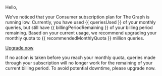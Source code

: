 Hello,

We’ve noticed that your Consumer subscription plan for The Graph is running low. Currently, you have used {{ queriesUsed }} of your monthly queries, but still have {{ billingPeriodRemaining }} of your billing period remaining. Based on your current usage, we recommend upgrading your monthly quota to {{ recommendedMonthlyQuota }} million queries.

<a email-cta href="https://thegraph.com/billing/?show=manage">Upgrade now</a>

If no action is taken before you reach your monthly quota, queries made through your subscription will no longer work for the remaining of your current billing period. To avoid potential downtime, please upgrade now.

<subscriptions-footer />
